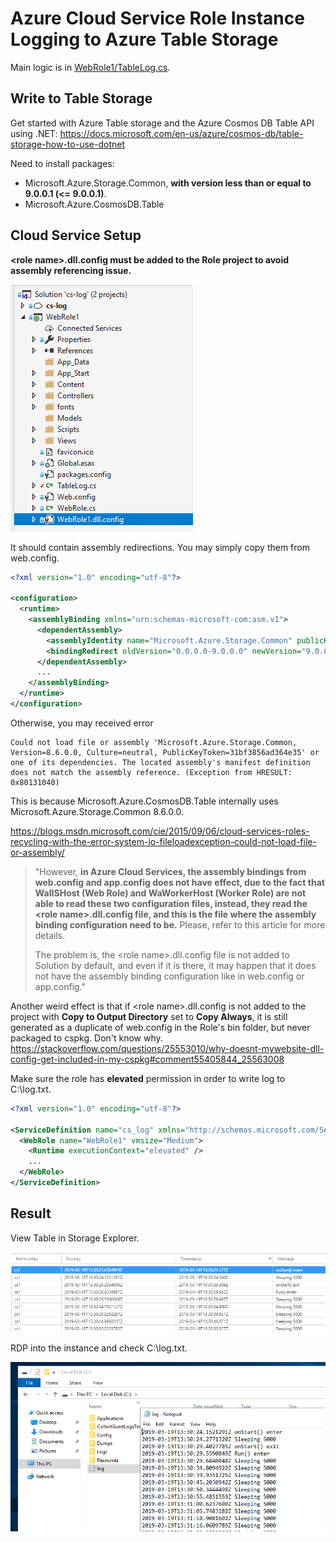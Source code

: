 # Azure Cloud Service Role Instance Logging to Azure Table Storage

Main logic is in [WebRole1/TableLog.cs](WebRole1/TableLog.cs).

## Write to Table Storage

Get started with Azure Table storage and the Azure Cosmos DB Table API using .NET: https://docs.microsoft.com/en-us/azure/cosmos-db/table-storage-how-to-use-dotnet

Need to install packages:

- Microsoft.Azure.Storage.Common, **with version less than or equal to 9.0.0.1 (<= 9.0.0.1)**.
- Microsoft.Azure.CosmosDB.Table

## Cloud Service Setup

**\<role name>.dll.config must be added to the Role project to avoid assembly referencing issue.** 

![](pro.png)

It should contain assembly redirections. You may simply copy them from web.config.

```xml
<?xml version="1.0" encoding="utf-8"?>

<configuration>
  <runtime>
    <assemblyBinding xmlns="urn:schemas-microsoft-com:asm.v1">
      <dependentAssembly>
        <assemblyIdentity name="Microsoft.Azure.Storage.Common" publicKeyToken="31bf3856ad364e35" culture="neutral" />
        <bindingRedirect oldVersion="0.0.0.0-9.0.0.0" newVersion="9.0.0.0" />
      </dependentAssembly>
      ...
    </assemblyBinding>
  </runtime>
</configuration>
```

Otherwise, you may received error

```
Could not load file or assembly 'Microsoft.Azure.Storage.Common, Version=8.6.0.0, Culture=neutral, PublicKeyToken=31bf3856ad364e35' or one of its dependencies. The located assembly's manifest definition does not match the assembly reference. (Exception from HRESULT: 0x80131040)
```

This is because Microsoft.Azure.CosmosDB.Table internally uses Microsoft.Azure.Storage.Common 8.6.0.0.

https://blogs.msdn.microsoft.com/cie/2015/09/06/cloud-services-roles-recycling-with-the-error-system-io-fileloadexception-could-not-load-file-or-assembly/

> "However, **in Azure Cloud Services, the assembly bindings from web.config and app.config does not have effect, due to the fact that WaIISHost (Web Role) and WaWorkerHost (Worker Role) are not able to read these two configuration files, instead, they read the \<role name>.dll.config file, and this is the file where the assembly binding configuration need to be.** Please, refer to this article for more details. 
>
> The problem is, the \<role name>.dll.config file is not added to Solution by default, and even if it is there, it may happen that it does not have the assembly binding configuration like in web.config or app.config."

Another weird effect is that if \<role name>.dll.config is not added to the project with **Copy to Output Directory** set to **Copy Always**, it is still generated as a duplicate of web.config in the Role's bin folder, but never packaged to cspkg. Don't know why. https://stackoverflow.com/questions/25553010/why-doesnt-mywebsite-dll-config-get-included-in-my-cspkg#comment55405844_25563008

Make sure the role has **elevated** permission in order to write log to C:\log.txt.

```xml
<?xml version="1.0" encoding="utf-8"?>

<ServiceDefinition name="cs_log" xmlns="http://schemas.microsoft.com/ServiceHosting/2008/10/ServiceDefinition" schemaVersion="2015-04.2.6">
  <WebRole name="WebRole1" vmsize="Medium">
    <Runtime executionContext="elevated" />
    ...
  </WebRole>
</ServiceDefinition>
```

## Result

View Table in Storage Explorer.

![](result1.png)

RDP into the instance and check C:\log.txt.

![](result2.png)
